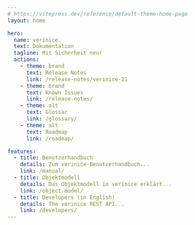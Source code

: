 ```yaml
---
# https://vitepress.dev/reference/default-theme-home-page
layout: home

hero:
  name: verinice.
  text: Dokumentation
  tagline: Mit Sicherheit neu!
  actions:
    - theme: brand
      text: Release Notes
      link: /release-notes/verinice-21
    - theme: brand
      text: Known Issues
      link: /release-notes/
    - theme: alt
      text: Glossar
      link: /glossary/
    - theme: alt
      text: Roadmap
      link: /roadmap/

features:
  - title: Benutzerhandbuch 
    details: Zum verinice-Benutzerhandbuch...
    link: /manual/
  - title: Objektmodell
    details: Das Objektmodell in verinice erklärt...
    link: /object-model/
  - title: Developers (in English)
    details: The verinice REST API...
    link: /developers/
---
```

